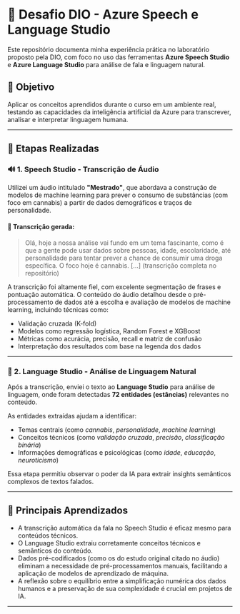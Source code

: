 # 🚀 Desafio DIO - Azure Speech e Language Studio

Este repositório documenta minha experiência prática no laboratório proposto pela DIO, com foco no uso das ferramentas **Azure Speech Studio** e **Azure Language Studio** para análise de fala e linguagem natural.

## 🎯 Objetivo

Aplicar os conceitos aprendidos durante o curso em um ambiente real, testando as capacidades da inteligência artificial da Azure para transcrever, analisar e interpretar linguagem humana.

---

## 🧪 Etapas Realizadas

### 🔊 1. Speech Studio - Transcrição de Áudio

Utilizei um áudio intitulado **"Mestrado"**, que abordava a construção de modelos de machine learning para prever o consumo de substâncias (com foco em cannabis) a partir de dados demográficos e traços de personalidade.

#### 📄 Transcrição gerada:
> Olá, hoje a nossa análise vai fundo em um tema fascinante, como é que a gente pode usar dados sobre pessoas, idade, escolaridade, até personalidade para tentar prever a chance de consumir uma droga específica. O foco hoje é cannabis. [...] (transcrição completa no repositório)

A transcrição foi altamente fiel, com excelente segmentação de frases e pontuação automática. O conteúdo do áudio detalhou desde o pré-processamento de dados até a escolha e avaliação de modelos de machine learning, incluindo técnicas como:

- Validação cruzada (K-fold)
- Modelos como regressão logística, Random Forest e XGBoost
- Métricas como acurácia, precisão, recall e matriz de confusão
- Interpretação dos resultados com base na legenda dos dados

---

### 💬 2. Language Studio - Análise de Linguagem Natural

Após a transcrição, enviei o texto ao **Language Studio** para análise de linguagem, onde foram detectadas **72 entidades (estâncias)** relevantes no conteúdo.

As entidades extraídas ajudam a identificar:

- Temas centrais (como *cannabis*, *personalidade*, *machine learning*)
- Conceitos técnicos (como *validação cruzada*, *precisão*, *classificação binária*)
- Informações demográficas e psicológicas (como *idade*, *educação*, *neuroticismo*)

Essa etapa permitiu observar o poder da IA para extrair insights semânticos complexos de textos falados.

---

## 🧠 Principais Aprendizados

- A transcrição automática da fala no Speech Studio é eficaz mesmo para conteúdos técnicos.
- O Language Studio extraiu corretamente conceitos técnicos e semânticos do conteúdo.
- Dados pré-codificados (como os do estudo original citado no áudio) eliminam a necessidade de pré-processamentos manuais, facilitando a aplicação de modelos de aprendizado de máquina.
- A reflexão sobre o equilíbrio entre a simplificação numérica dos dados humanos e a preservação de sua complexidade é crucial em projetos de IA.

---

